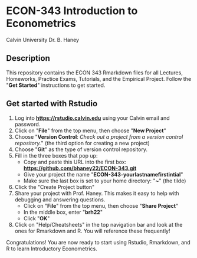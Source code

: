 # ECON-343 Introduction to Econometrics
Calvin University
Dr. B. Haney

## Description
This repository contains the ECON 343 Rmarkdown files for all Lectures, Homeworks, Practice Exams, Tutorials, and the Empirical Project. Follow the "**Get Started**" instructions to get started.

## Get started with Rstudio

1. Log into **https://rstudio.calvin.edu** using your Calvin email and password.
2. Click on "**File**" from the top menu, then choose "**New Project**"
3. Choose "**Version Control**: *Check out a project from a version control repository.*" (the third option for creating a new project)
4. Choose "**Git**" as the type of version control repository. 
5. Fill in the three boxes that pop up:
    - Copy and paste this URL into the first box: **https://github.com/bhaney22/ECON-343.git**
    - Give your project the name "**ECON-343-yourlastnamefirstintial**"
    - Make sure the last box is set to your home directory: "**~**" (the tilde)
6. Click the "Create Project button"
7. Share your project with Prof. Haney. This makes it easy to help with debugging and answering questions.
    - Click on "**File**" from the top menu, then choose "**Share Project**"
    - In the middle box, enter "**brh22**"
    - Click "**OK**"
8. Click on "Help/Cheatsheets" in the top navigation bar and look at the ones for Rmarkdown and R. You will reference these frequently!
    
Congratulations! You are now ready to start using Rstudio, Rmarkdown, and R to learn Introductory Econometrics. 
